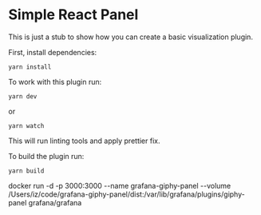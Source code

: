 # Simple React Panel

This is just a stub to show how you can create a basic visualization plugin.

First, install dependencies:
```
yarn install
```

To work with this plugin run:
```
yarn dev
```

or
```
yarn watch
```

This will run linting tools and apply prettier fix.


To build the plugin run:
```
yarn build
```


docker run -d -p 3000:3000 --name grafana-giphy-panel --volume /Users/iz/code/grafana-giphy-panel/dist:/var/lib/grafana/plugins/giphy-panel grafana/grafana
